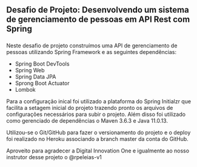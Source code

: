 ## Desafio de Projeto: Desenvolvendo um sistema de gerenciamento de pessoas em API Rest com Spring
###
Neste desafio de projeto construímos uma API de gerenciamento de pessoas utilizando Spring Framework
e as seguintes dependências:
* Spring Boot DevTools
* Spring Web
* Spring Data JPA
* Sprong Boot Actuator
* Lombok

Para a configuração inical foi utilizado a plataforma do Spring Initialzr
que facilita a setagem inicial do projeto trazendo pronto os arquivos
de configurações necessários para subir o projeto.
Além disso foi utilizado como gerenciado de dependências o Maven
3.6.3 e Java 11.0.13.

Utilizou-se o Git/GitHub para fazer o versionamento do projeto
e o deploy foi realizado no Heroku associando a branch master da conta
do GitHub.

Aproveito para agradecer a Digital Innovation One e igualmente
ao nosso instrutor desse projeto o @rpeleias-v1
